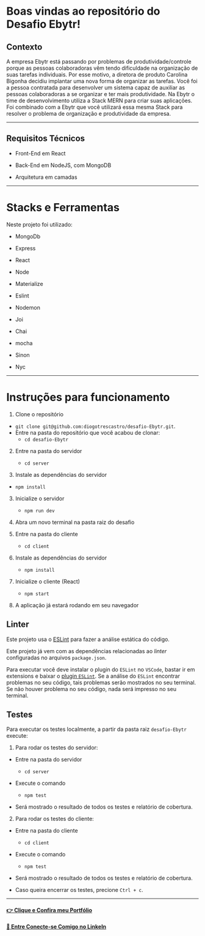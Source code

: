 # Boas vindas ao repositório do Desafio Ebytr!

## Contexto

A empresa Ebytr está passando por problemas de produtividade/controle porque as pessoas colaboradoras vêm tendo dificuldade na organização de suas tarefas individuais. Por esse motivo, a diretora de produto Carolina Bigonha decidiu implantar uma nova forma de organizar as tarefas.
Você foi a pessoa contratada para desenvolver um sistema capaz de auxiliar as pessoas colaboradoras a se organizar e ter mais produtividade.
Na Ebytr o time de desenvolvimento utiliza a Stack MERN para criar suas aplicações. Foi combinado com a Ebytr que você utilizará essa mesma Stack para resolver o problema de organização e produtividade da empresa.

---


## Requisitos Técnicos

- Front-End em React

- Back-End em NodeJS, com MongoDB

- Arquitetura em camadas


---

# Stacks e Ferramentas

Neste projeto foi utilizado:

- MongoDb

- Express

- React

- Node

- Materialize

- Eslint

- Nodemon

- Joi

- Chai

- mocha

- Sinon

- Nyc

---

# Instruções para funcionamento

1. Clone o repositório

- `git clone git@github.com:diogotrescastro/desafio-Ebytr.git`.
- Entre na pasta do repositório que você acabou de clonar:
  - `cd desafio-Ebytr`

2. Entre na pasta do servidor

   - `cd server`

2. Instale as dependências do servidor

  - `npm install`

3. Inicialize o servidor

   - `npm run dev`

4. Abra um novo terminal na pasta raiz do desafio


5. Entre na pasta do cliente

   - `cd client`

6. Instale as dependências do servidor

   - `npm install`

7. Inicialize o cliente (React)

   - `npm start`

8. A aplicação já estará rodando em seu navegador


## Linter

Este projeto usa o  [ESLint](https://eslint.org/) para fazer a análise estática do código.

Este projeto já vem com as dependências relacionadas ao _linter_ configuradas no arquivos `package.json`.

Para executar você deve instalar o plugin do `ESLint` no `VSCode`, bastar ir em extensions e baixar o [plugin `ESLint`](https://marketplace.visualstudio.com/items?itemName=dbaeumer.vscode-eslint).
Se a análise do `ESLint` encontrar problemas no seu código, tais problemas serão mostrados no seu terminal. Se não houver problema no seu código, nada será impresso no seu terminal.

## Testes

Para executar os testes localmente, a partir da pasta raiz `desafio-Ebytr` execute:

1. Para rodar os testes do servidor:

  - Entre na pasta do servidor

    - `cd server`

  - Execute o comando

    - `npm test`

  - Será mostrado o resultado de todos os testes e relatório de cobertura.

2. Para rodar os testes do cliente:

  - Entre na pasta do cliente

    - `cd client`

  - Execute o comando

    - `npm test`

  - Será mostrado o resultado de todos os testes e relatório de cobertura.
  - Caso queira encerrar os testes, precione `Ctrl + c`.

---

 #### [👉 Clique e Confira meu Portfólio](https://diogoaugusto.dev/)

 #### [🤝 Entre Conecte-se Comigo no LinkeIn](https://linkedin.com/in/diogoaugusto)

